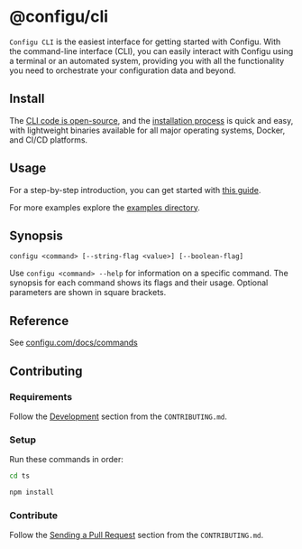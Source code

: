 # @configu/cli

`Configu CLI` is the easiest interface for getting started with Configu. With the command-line interface (CLI), you can easily interact with Configu using a terminal or an automated system, providing you with all the functionality you need to orchestrate your configuration data and beyond.

## Install

The [CLI code is open-source](https://github.com/configu/configu/tree/main/ts/packages/cli), and the [installation process](https://configu.com/docs/cli-setup/) is quick and easy, with lightweight binaries available for all major operating systems, Docker, and CI/CD platforms.

## Usage

For a step-by-step introduction, you can get started with [this guide](https://configu.com/docs/get-started).

For more examples explore the [examples directory](https://github.com/configu/configu/tree/main/examples/).

## Synopsis

```shell
configu <command> [--string-flag <value>] [--boolean-flag]
```

Use `configu <command> --help` for information on a specific command. The synopsis for each command shows its flags and their usage. Optional parameters are shown in square brackets.

## Reference

See [configu.com/docs/commands](https://configu.com/docs/cli-commands/)

## Contributing

### Requirements

Follow the [Development](https://github.com/configu/configu/blob/main/CONTRIBUTING.md#development) section from the `CONTRIBUTING.md`.

### Setup

Run these commands in order:

```bash
cd ts
```

```bash
npm install
```

### Contribute

Follow the [Sending a Pull Request](https://github.com/configu/configu/blob/main/CONTRIBUTING.md#sending-a-pull-request) section from the `CONTRIBUTING.md`.
